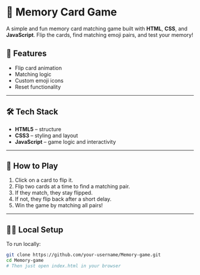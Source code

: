# 🧠 Memory Card Game

A simple and fun memory card matching game built with **HTML**, **CSS**, and **JavaScript**. Flip the cards, find matching emoji pairs, and test your memory!

## 🚀 Features

- Flip card animation
- Matching logic
- Custom emoji icons
- Reset functionality

---

## 🛠️ Tech Stack

- **HTML5** – structure
- **CSS3** – styling and layout
- **JavaScript** – game logic and interactivity

---

## 🧩 How to Play

1. Click on a card to flip it.
2. Flip two cards at a time to find a matching pair.
3. If they match, they stay flipped.
4. If not, they flip back after a short delay.
5. Win the game by matching all pairs!

---

## 🧑‍💻 Local Setup

To run locally:

```bash
git clone https://github.com/your-username/Memory-game.git
cd Memory-game
# Then just open index.html in your browser
